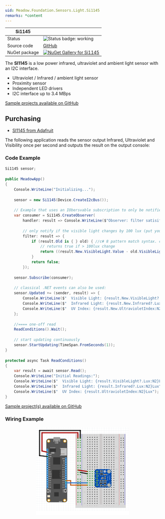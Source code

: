 ```yaml
---
uid: Meadow.Foundation.Sensors.Light.Si1145
remarks: *content
---
```


| Si1145 | |
|--------|--------|
| Status | <img src="https://img.shields.io/badge/Working-brightgreen" style="width: auto; height: -webkit-fill-available;" alt="Status badge: working" /> |
| Source code | [GitHub](https://github.com/WildernessLabs/Meadow.Foundation/tree/main/Source/Meadow.Foundation.Peripherals/Sensors.Light.Si1145) |
| NuGet package | <a href="https://www.nuget.org/packages/Meadow.Foundation.Sensors.Light.Si1145/" target="_blank"><img src="https://img.shields.io/nuget/v/Meadow.Foundation.Sensors.Light.Si1145.svg?label=Meadow.Foundation.Sensors.Light.Si1145" alt="NuGet Gallery for Si1145" /></a> |

The **SI1145** is a low power infrared, ultraviolet and ambient light sensor with an I2C interface.

* Ultraviolet / Infrared / ambient light sensor
* Proximity sensor
* Independent LED drivers
* I2C interface up to 3.4 MBps

[Sample projects available on GitHub](https://github.com/WildernessLabs/Meadow.Foundation/tree/master/Source/Meadow.Foundation.Peripherals/Sensors.Light.Si1145/Samples/) 

## Purchasing

* [SI1145 from Adafruit](https://www.adafruit.com/product/1777)

The following application reads the sensor output Infrared, Ultraviolet and Visibility once per second and outputs the result on the output console:

### Code Example

```csharp
Si1145 sensor;

public MeadowApp()
{
    Console.WriteLine("Initializing...");

    sensor = new Si1145(Device.CreateI2cBus());

    // Example that uses an IObersvable subscription to only be notified when the filter is satisfied
    var consumer = Si1145.CreateObserver(
        handler: result => Console.WriteLine($"Observer: filter satisifed: {result.New.VisibleLight?.Lux:N2}Lux, old: {result.Old?.VisibleLight?.Lux:N2}Lux"),
   
        // only notify if the visible light changes by 100 lux (put your hand over the sensor to trigger)
        filter: result => {
            if (result.Old is { } old) { //c# 8 pattern match syntax. checks for !null and assigns var.
                // returns true if > 100lux change
                return ((result.New.VisibleLight.Value - old.VisibleLight.Value).Abs().Lux > 100);
            }
            return false;
        });

    sensor.Subscribe(consumer);

    // classical .NET events can also be used:
    sensor.Updated += (sender, result) => {
        Console.WriteLine($"  Visible Light: {result.New.VisibleLight?.Lux:N2}Lux");
        Console.WriteLine($"  Infrared Light: {result.New.Infrared?.Lux:N2}Lux");
        Console.WriteLine($"  UV Index: {result.New.UltravioletIndex:N2}Lux");
    };

    //==== one-off read
    ReadConditions().Wait();

    // start updating continuously
    sensor.StartUpdating(TimeSpan.FromSeconds(1));
}

protected async Task ReadConditions()
{
    var result = await sensor.Read();
    Console.WriteLine("Initial Readings:");
    Console.WriteLine($"  Visible Light: {result.VisibleLight?.Lux:N2}Lux");
    Console.WriteLine($"  Infrared Light: {result.Infrared?.Lux:N2}Lux");
    Console.WriteLine($"  UV Index: {result.UltravioletIndex:N2}Lux");
}

```

[Sample project(s) available on GitHub](https://github.com/WildernessLabs/Meadow.Foundation/tree/main/Source/Meadow.Foundation.Peripherals/Sensors.Light.Si1145/Samples/Si1145_Sample)

### Wiring Example

<img src="../../API_Assets/Meadow.Foundation.Sensors.Light.SI1145/SI1145_Fritzing.svg" 
    style="width: 60%; display: block; margin-left: auto; margin-right: auto;" />




